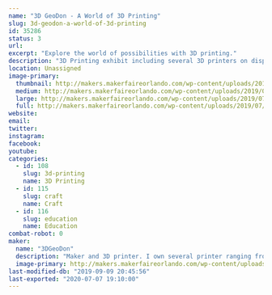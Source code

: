 ```yaml
---
name: "3D GeoDon - A World of 3D Printing"
slug: 3d-geodon-a-world-of-3d-printing
id: 35286
status: 3
url: 
excerpt: "Explore the world of possibilities with 3D printing."
description: "3D Printing exhibit including several 3D printers on display, actively printing 3D objects. 3D printed objects on display demonstrating possibilities and capabilities of today’s 3D printing technologies.Small 3D samples will be available as give-aways to attendees (while supplies last). My experience with and passion for 3D printing techniques and equipment, makes me uniquely qualified to entertain questions and provide troubleshooting to attendees."
location: Unassigned
image-primary:
  thumbnail: http://makers.makerfaireorlando.com/wp-content/uploads/2019/07/6B9E328B-BD4C-466E-9432-03D444976316-150x150.jpeg
  medium: http://makers.makerfaireorlando.com/wp-content/uploads/2019/07/6B9E328B-BD4C-466E-9432-03D444976316-273x300.jpeg
  large: http://makers.makerfaireorlando.com/wp-content/uploads/2019/07/6B9E328B-BD4C-466E-9432-03D444976316-932x1024.jpeg
  full: http://makers.makerfaireorlando.com/wp-content/uploads/2019/07/6B9E328B-BD4C-466E-9432-03D444976316.jpeg
website: 
email: 
twitter: 
instagram: 
facebook: 
youtube: 
categories:
  - id: 108
    slug: 3d-printing
    name: 3D Printing
  - id: 115
    slug: craft
    name: Craft
  - id: 116
    slug: education
    name: Education
combat-robot: 0
maker:
  name: "3DGeoDon"
  description: "Maker and 3D printer. I own several printer ranging from inexpensive to more expensive. I consider myself to be of Intermedite to Advanced  skill level."
  image-primary: http://makers.makerfaireorlando.com/wp-content/uploads/2019/08/2B39041E-58DB-49B7-9033-7321E988877F-779x1024.jpeg
last-modified-db: "2019-09-09 20:45:56"
last-exported: "2020-07-07 19:10:00"
---
```

